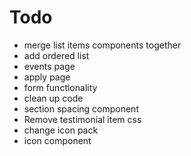 # Todo

- merge list items components together
- add ordered list
- events page
- apply page
- form functionality
- clean up code
- section spacing component
- Remove testimonial item css
- change icon pack
- icon component
